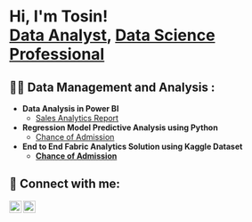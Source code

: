 <h1>Hi, I'm Tosin! <br/><a href="https://github.com/joshmadakor1">Data Analyst</a>, <a href="https://www.linkedin.com/in/joshmadakor/">Data Science Professional</a></h1>

<h2>👨‍💻 Data Management and Analysis :</h2>

- <b>Data Analysis in Power BI </b>
  - [Sales Analytics Report](https://github.com/tosincarik/Sales-Data-Analytics) 
- <b> Regression Model Predictive Analysis using Python </b>
  - [Chance of Admission](https://github.com/tosincarik/Regression-Model/blob/main/Chance%20of%20Admit.ipynb) <b>
- <b> End to End Fabric Analytics Solution using Kaggle Dataset </b>
  - [Chance of Admission](https://github.com/tosincarik/Regression-Model/blob/main/Chance%20of%20Admit.ipynb) <b>


<h2> 🤳 Connect with me:</h2>

[<img align="left" alt="JoshMadakor | Twitter" width="22px" src="https://cdn.jsdelivr.net/npm/simple-icons@v3/icons/twitter.svg" />][twitter]
[<img align="left" alt="JoshMadakor | LinkedIn" width="22px" src="https://cdn.jsdelivr.net/npm/simple-icons@v3/icons/linkedin.svg" />][linkedin]


[twitter]: https://twitter.com/_thebabatee
[linkedin]: https://www.linkedin.com/in/oluwatosin-oyeladun-234a8a42/

<!--
**tosincarik/tosincarik** is a ✨ _special_ ✨ repository because its `README.md` (this file) appears on your GitHub profile.

Here are some ideas to get you started:

- 🔭 I’m currently working on ...
- 🌱 I’m currently learning ...
- 👯 I’m looking to collaborate on ...
- 🤔 I’m looking for help with ...
- 💬 Ask me about ...
- 📫 How to reach me: ...
- 😄 Pronouns: ...
- ⚡ Fun fact: ...
-->
